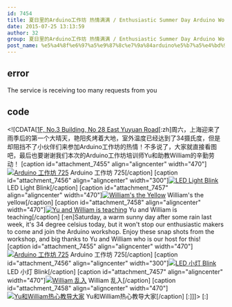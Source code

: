 ```yaml
---
id: 7454
title: 夏日里的Arduino工作坊 热情满满 / Enthusiastic Summer Day Arduino Workshop
date: 2015-07-25 13:13:59
author: 32
group: 夏日里的Arduino工作坊 热情满满 / Enthusiastic Summer Day Arduino Workshop
post_name: %e5%a4%8f%e6%97%a5%e9%87%8c%e7%9a%84arduino%e5%b7%a5%e4%bd%9c%e5%9d%8a-%e7%83%ad%e6%83%85%e6%bb%a1%e6%bb%a1-enthusiastic-summer-day-arduino-workshop
---
```


## error
The service is receiving too many requests from you

## code
 <!\[CDATA\[[1F, No.3 Building, No 28 East Yuyuan Road](http://xinchejian.huodongxing.com/event/map/5244063275800)\[:zh\]周六，上海迎来了雨季后的第一个大晴天，艳阳炙烤着大地，室外温度已经达到了34摄氏度，但是却阻挡不了小伙伴们来参加Arduino工作坊的热情！不多说了，大家就直接看图吧，最后也要谢谢我们本次的Arduino工作坊培训师Yu和助教William的辛勤劳动！ \[caption id="attachment\_7455" align="aligncenter" width="470"\][![Arduino 工作坊 725](http://xinchejian.com/wp-content/uploads/2015/07/1-534x400.png)](http://139.162.84.35/wp-content/uploads/2015/07/1.png) Arduino 工作坊 725\[/caption\] \[caption id="attachment\_7456" align="aligncenter" width="300"\][![LED Light Blink](http://xinchejian.com/wp-content/uploads/2015/07/2-300x400.png)](http://139.162.84.35/wp-content/uploads/2015/07/2.png) LED Light Blink\[/caption\] \[caption id="attachment\_7457" align="aligncenter" width="470"\][![William's the Yellow](http://xinchejian.com/wp-content/uploads/2015/07/3-533x400.png)](http://139.162.84.35/wp-content/uploads/2015/07/3.png) William's the yellow\[/caption\] \[caption id="attachment\_7458" align="aligncenter" width="470"\][![Yu and William is teaching](http://xinchejian.com/wp-content/uploads/2015/07/5-533x400.png)](http://139.162.84.35/wp-content/uploads/2015/07/5.png) Yu and William is teaching\[/caption\] \[:en\]Saturday, a warm sunny day after some rain last week, it's 34 degree celsius today, but it won't stop our enthusiastic makers to come and join the Arduino workshop. Enjoy these snap shots from the workshop, and big thanks to Yu and William who is our host for this! \[caption id="attachment\_7455" align="aligncenter" width="470"\][![Arduino 工作坊 725](http://xinchejian.com/wp-content/uploads/2015/07/1-534x400.png)](http://139.162.84.35/wp-content/uploads/2015/07/1.png) Arduino 工作坊 725\[/caption\] \[caption id="attachment\_7456" align="aligncenter" width="300"\][![LED 小灯 Blink](http://xinchejian.com/wp-content/uploads/2015/07/2-300x400.png)](http://139.162.84.35/wp-content/uploads/2015/07/2.png) LED 小灯 Blink\[/caption\] \[caption id="attachment\_7457" align="aligncenter" width="470"\][![William 乱入](http://xinchejian.com/wp-content/uploads/2015/07/3-533x400.png)](http://139.162.84.35/wp-content/uploads/2015/07/3.png) William 乱入\[/caption\] \[caption id="attachment\_7458" align="aligncenter" width="470"\][![Yu和William热心教导大家](http://xinchejian.com/wp-content/uploads/2015/07/5-533x400.png)](http://139.162.84.35/wp-content/uploads/2015/07/5.png) Yu和William热心教导大家\[/caption\] \[:\]\]\]> \[:\]
